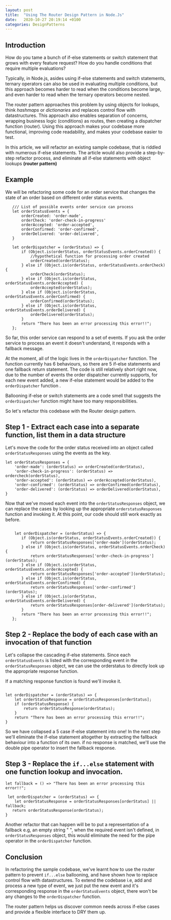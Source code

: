 ```yaml
---
layout: post
title:  "Using The Router Design Pattern in Node.Js"
date:   2020-10-27 20:19:14 +0100
categories: DesignPatterns
---
```



## Introduction
 How do you tame a bunch of if-else statements or switch statement that grows with every feature request? How do you handle conditions that require multiple evaluations?
 
 Typically, in Node.js, asides using if-else statements and switch statements, ternary operators can also be used in evaluating multiple conditions, but this approach becomes harder to read when the conditions become large, and even harder to read when the ternary operators become nested.
 
 The router pattern approaches this problem by using objects for lookups, think *hashmaps* or *dictionaries* and replaces control flow with datastructures. This approach also enables separation of concerns, wrapping business logic (conditions) as routes, then creating a dispatcher function (router). Using this approach makes your codebase more functional, improving code readability, and makes your codebase easier to test.
 
 In this article, we will refactor an existing sample codebase, that is riddled with numerous if-else statements. The article would also provide a step-by-step refactor process, and eliminate all if-else statements with object lookups **(router pattern)**
 
## Example

 We will be refactoring some code for an order service that changes the state of an order based on different order status events.

 ```
    /// List of possible events order service can process
    let orderStatusEvents = {
        orderCreated: 'order-made',
        orderCheck: 'order-check-in-progress'
        orderAccepted: 'order-accepted',
        orderConfirmed: 'order-confirmed',
        orderDelivered: 'order-delivered',
    }
    
    let orderDispatcher = (orderStatus) => {
        if (Object.is(orderStatus, orderStatusEvents.orderCreated)) {
            //hypothetical function for processing order created
            orderCreated(orderStatus);
        } else if (Object.is(orderStatus, orderStatusEvents.orderCheck) {
            orderCheck(orderStatus);
        } else if (Object.is(orderStatus, orderStatusEvents.orderAccepted) {
            orderAccepted(orderStatus);
        } else if (Object.is(orderStatus, orderStatusEvents.orderConfirmed) {
            orderConfirmed(orderStatus);
        } else if (Object.is(orderStatus, orderStatusEvents.orderDelivered) {
            orderDelivered(orderStatus);
        }
        return "There has been an error processing this error!!";
    };
 ```
 
 So far, this order service can respond to a set of events. If you ask the order service to process an event it doesn't understand, it responds with a fallback message.
 
 At the moment, all of the logic lives in the `orderDispatcher` function. The function currently has 6 behaviours, so there are 5 if-else statements and one fallback return statement. The code is still relatively short right now, due to the number of events the order dispatcher currently supports, for each new event added, a new if-else statement would be added to the `orderDispatcher` function .
 
 Ballooning if-else or switch statements are a code smell that suggests the `orderDispatcher` function might have too many responsibilities.
 
 So let's refactor this codebase with the Router design pattern.
 
## Step 1 - Extract each case into a separate function, list them in a data structure
 
 Let's move the code for the order status received into an object called `orderStatusResponses` using the events as the key.
 ```
 let orderStatusResponses = {
     'order-made': (orderStatus) => orderCreated(orderStatus),
     'order-check-in-progress': (orderStatus) => ordercheck(orderStatus),
     'order-accepted': (orderStatus) => orderAccepted(orderStatus),
     'order-confirmed': (orderStatus) => orderConfirmed(orderStatus),
     'order-delivered': (orderStatus) => orderDelivered(orderStatus),
 }
 ```
 
 Now that we've moved each event into the `orderStatusResponses` object, we can replace the cases by looking up the appropriate `orderstatusResponses` function and invoking it. At this point, our code should still work exactly as before.
 
 ```
 
     let orderDispatcher = (orderStatus) => {
        if (Object.is(orderStatus, orderStatusEvents.orderCreated)) {
            return orderStatusResponses['order-made'](orderStatus);
        } else if (Object.is(orderStatus, orderStatusEvents.orderCheck) {
            return orderStatusResponses['order-check-in-progress'](orderStatus);
        } else if (Object.is(orderStatus, orderStatusEvents.orderAccepted) {
            return orderStatusResponses['order-accepted'](orderStatus);
        } else if (Object.is(orderStatus, orderStatusEvents.orderConfirmed) {
            return orderStatusResponses['order-confirmed'](orderStatus);
        } else if (Object.is(orderStatus, orderStatusEvents.orderDelivered) {
            return orderStatusResponses[order-delivered'](orderStatus);
        }
        return "There has been an error processing this error!!";
    };
 ```
 
## Step 2 - Replace the body of each case with an invocation of that function
 
 Let's collapse the cascading if-else statements. Since each `orderStatusEvents` is listed with the corresponding event  in the `orderStatusResponses` object, we can use the orderstatus to directly look up the appropriate response function.
 
 If a matching response function is found we'll invoke it.
 
 ```
 
 let orderDispatcher = (orderStatus) => {
     let orderStatusResponse = orderStatusResponses[orderStatus];
     if (orderStatusResponse) {
         return orderStatusResponse(orderStatus);
     }
     return "There has been an error processing this error!!";
 }
 ```
 
 So we have collapsed a 5 case if-else statement into one! In the next step we'll eliminate the if-else statement altogether by extracting the fallback behaviour into a function of its own. if no response is matched, we'll use the double pipe operator to insert the fallback response.
 
## Step 3 - Replace the `if...else` statement with one function lookup and invocation.
 
 ```
 let fallback = () => "There has been an error processing this error!!";
 
  let orderDispatcher = (orderStatus) => {
     let orderStatusResponse = orderStatusResponses[orderStatus] || fallback;
    return orderStatusResponse(orderStatus);
 }
 ```

Another refactor that can happen will be to put a representation of a fallback e.g, an empty string " ", when the required event isn't defined, in `orderStatusResponses` object, this would eliminate the need for the pipe operator in the `orderDispatcher` function.

## Conclusion

In refactoring the sample codebase, we've learnt how to use the router pattern to prevent `if...else` ballooning, and have shown how to replace control flow with datastructures. To extend the codebase i.e, add and process a new type of event, we just put the new event and it's corresponding response in the `orderStatusEvents` object, there won't be any changes to the `orderDispatcher` function.

The router pattern helps us discover common needs across if-else cases and provide a flexible interface to DRY them up. 

 



  
